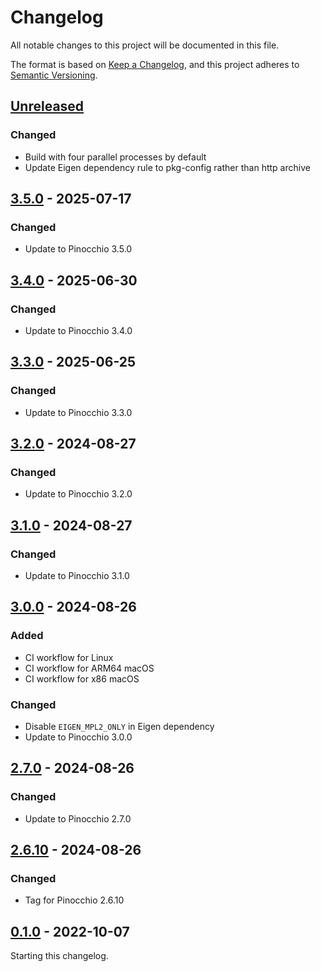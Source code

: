# Changelog

All notable changes to this project will be documented in this file.

The format is based on [Keep a Changelog](https://keepachangelog.com/en/1.0.0/),
and this project adheres to [Semantic Versioning](https://semver.org/spec/v2.0.0.html).

## [Unreleased]

### Changed

- Build with four parallel processes by default
- Update Eigen dependency rule to pkg-config rather than http archive

## [3.5.0] - 2025-07-17

### Changed

- Update to Pinocchio 3.5.0

## [3.4.0] - 2025-06-30

### Changed

- Update to Pinocchio 3.4.0

## [3.3.0] - 2025-06-25

### Changed

- Update to Pinocchio 3.3.0

## [3.2.0] - 2024-08-27

### Changed

- Update to Pinocchio 3.2.0

## [3.1.0] - 2024-08-27

### Changed

- Update to Pinocchio 3.1.0

## [3.0.0] - 2024-08-26

### Added

- CI workflow for Linux
- CI workflow for ARM64 macOS
- CI workflow for x86 macOS

### Changed

- Disable `EIGEN_MPL2_ONLY` in Eigen dependency
- Update to Pinocchio 3.0.0

## [2.7.0] - 2024-08-26

### Changed

- Update to Pinocchio 2.7.0

## [2.6.10] - 2024-08-26

### Changed

- Tag for Pinocchio 2.6.10

## [0.1.0] - 2022-10-07

Starting this changelog.

[unreleased]: https://github.com/stephane-caron/bazel_pinocchio/compare/v3.5.0...HEAD
[3.5.0]: https://github.com/stephane-caron/bazel_pinocchio/compare/v3.4.0...v3.5.0
[3.4.0]: https://github.com/stephane-caron/bazel_pinocchio/compare/v3.3.0...v3.4.0
[3.3.0]: https://github.com/stephane-caron/bazel_pinocchio/compare/v3.2.0...v3.3.0
[3.2.0]: https://github.com/stephane-caron/bazel_pinocchio/compare/v3.1.0...v3.2.0
[3.1.0]: https://github.com/stephane-caron/bazel_pinocchio/compare/v3.0.0...v3.1.0
[3.0.0]: https://github.com/stephane-caron/bazel_pinocchio/compare/v2.7.0...v3.0.0
[2.7.0]: https://github.com/stephane-caron/bazel_pinocchio/compare/v2.6.10...v2.7.0
[2.6.10]: https://github.com/stephane-caron/bazel_pinocchio/compare/v0.1.0...v2.6.10
[0.1.0]: https://github.com/stephane-caron/bazel_pinocchio/releases/tag/v0.1.0
